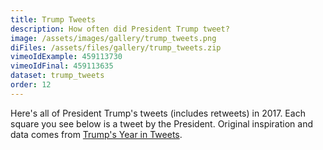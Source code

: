 ```yaml
---
title: Trump Tweets
description: How often did President Trump tweet?
image: /assets/images/gallery/trump_tweets.png
diFiles: /assets/files/gallery/trump_tweets.zip
vimeoIdExample: 459113730
vimeoIdFinal: 459113635
dataset: trump_tweets
order: 12
---
```


Here's all of President Trump's tweets (includes retweets) in 2017. Each square you see below is a tweet by the President.
Original inspiration and data comes from [Trump's Year in Tweets](https://gramener.com/trumptweets/).

